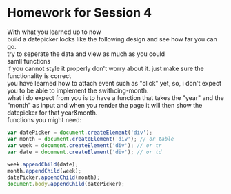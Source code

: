 
# Homework for Session 4   
With what you learned up to now  
build a datepicker looks like the following design and see how far you can go.  
try to seperate the data and view as much as you could  
samll functions  
if you cannot style it properly don't worry about it. just make sure the functionality is correct  
you have learned how to attach event such as "click" yet, so, i don't expect you to be able to implement the swithcing-month.  
what i do expect from you is to have a function that takes the "year" and the "month" as input and when you render the page it will then show the datepicker for that year&month.  
functions you might need:  

```JavaScript
var datePicker = document.createElement('div');  
var month = document.createElement('div'); // or table  
var week = document.createElement('div'); // or tr  
var date = document.createElement('div'); // or td  
  
week.appendChild(date);  
month.appendChild(week);  
datePicker.appendChild(month);  
document.body.appendChild(datePicker);  

```
